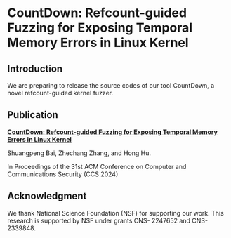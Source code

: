 # CountDown: Refcount-guided Fuzzing for Exposing Temporal Memory Errors in Linux Kernel

## Introduction

We are preparing to release the source codes of our tool CountDown, a novel refcount-guided kernel fuzzer.

## Publication
[**CountDown: Refcount-guided Fuzzing for Exposing Temporal Memory Errors in Linux Kernel**](https://www.sigsac.org/ccs/CCS2024/program/accepted-papers.html)

Shuangpeng Bai, Zhechang Zhang, and Hong Hu.

In Proceedings of the 31st ACM Conference on Computer and Communications Security (CCS 2024)


## Acknowledgment

We thank National Science Foundation (NSF) for supporting our work. This research is supported by NSF under grants CNS- 2247652 and CNS-2339848. 